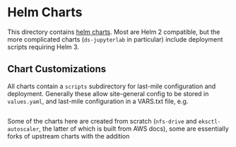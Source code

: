 # Helm Charts

This directory contains [helm charts](https://helm.sh/). Most are Helm 2 compatible, 
but the more complicated charts (`ds-jupyterlab` in particular) include deployment scripts requiring Helm 3. 

## Chart Customizations

All charts contain a `scripts` subdirectory for last-mile configuration and deployment. Generally these allow site-general config to be
stored in `values.yaml`, and last-mile configuration in a VARS.txt file, e.g.

```

```

Some of the charts here are created from scratch (`nfs-drive` and `eksctl-autoscaler`, the latter of which is built from AWS docs), 
some are essentially forks of upstream charts with the addition
